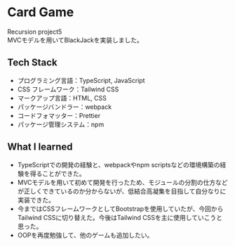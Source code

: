 # Card Game
Recursion project5  
MVCモデルを用いてBlackJackを実装しました。

## Tech Stack
- プログラミング言語：TypeScript, JavaScript
- CSS フレームワーク：Tailwind CSS
- マークアップ言語：HTML, CSS
- パッケージバンドラー：webpack
- コードフォマッター：Prettier
- パッケージ管理システム：npm

## What I learned
- TypeScriptでの開発の経験と、webpackやnpm scriptsなどの環境構築の経験を得ることができた。
- MVCモデルを用いて初めて開発を行ったため、モジュールの分割の仕方などが正しくできているのか分からないが、低結合高凝集を目指して自分なりに実装できた。
- 今まではCSSフレームワークとしてBootstrapを使用していたが、今回からTailwind CSSに切り替えた。今後はTailwind CSSを主に使用していこうと思った。
- OOPを再度勉強して、他のゲームも追加したい。
